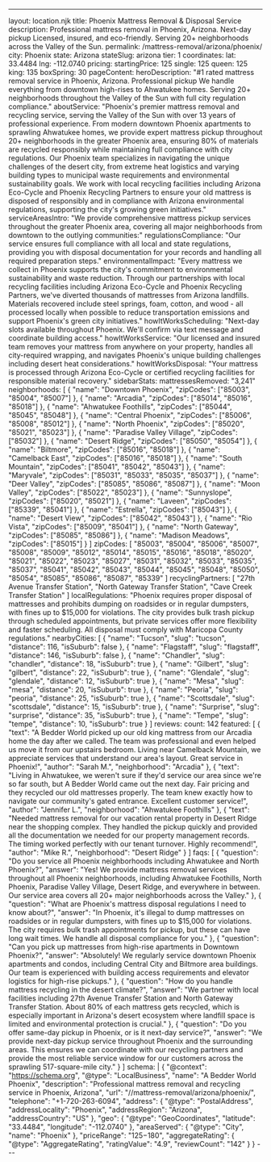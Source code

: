 ---
layout: location.njk
title: Phoenix Mattress Removal & Disposal Service
description: Professional mattress removal in Phoenix, Arizona. Next-day pickup Licensed, insured, and eco-friendly. Serving 20+ neighborhoods across the Valley of the Sun.
permalink: /mattress-removal/arizona/phoenix/
city: Phoenix state: Arizona stateSlug: arizona tier: 1 coordinates: lat: 33.4484 lng: -112.0740 pricing: startingPrice: 125 single: 125 queen: 125 king: 135 boxSpring: 30 pageContent: heroDescription: "#1 rated mattress removal service in Phoenix, Arizona. Professional pickup We handle everything from downtown high-rises to Ahwatukee homes. Serving 20+ neighborhoods throughout the Valley of the Sun with full city regulation compliance." aboutService: "Phoenix's premier mattress removal and recycling service, serving the Valley of the Sun with over 13 years of professional experience. From modern downtown Phoenix apartments to sprawling Ahwatukee homes, we provide expert mattress pickup throughout 20+ neighborhoods in the greater Phoenix area, ensuring 80% of materials are recycled responsibly while maintaining full compliance with city regulations. Our Phoenix team specializes in navigating the unique challenges of the desert city, from extreme heat logistics and varying building types to municipal waste requirements and environmental sustainability goals. We work with local recycling facilities including Arizona Eco-Cycle and Phoenix Recycling Partners to ensure your old mattress is disposed of responsibly and in compliance with Arizona environmental regulations, supporting the city's growing green initiatives." serviceAreasIntro: "We provide comprehensive mattress pickup services throughout the greater Phoenix area, covering all major neighborhoods from downtown to the outlying communities:" regulationsCompliance: "Our service ensures full compliance with all local and state regulations, providing you with disposal documentation for your records and handling all required preparation steps." environmentalImpact: "Every mattress we collect in Phoenix supports the city's commitment to environmental sustainability and waste reduction. Through our partnerships with local recycling facilities including Arizona Eco-Cycle and Phoenix Recycling Partners, we've diverted thousands of mattresses from Arizona landfills. Materials recovered include steel springs, foam, cotton, and wood - all processed locally when possible to reduce transportation emissions and support Phoenix's green city initiatives." howItWorksScheduling: "Next-day slots available throughout Phoenix. We'll confirm via text message and coordinate building access." howItWorksService: "Our licensed and insured team removes your mattress from anywhere on your property, handles all city-required wrapping, and navigates Phoenix's unique building challenges including desert heat considerations." howItWorksDisposal: "Your mattress is processed through Arizona Eco-Cycle or certified recycling facilities for responsible material recovery." sidebarStats: mattressesRemoved: "3,241" neighborhoods: [ { "name": "Downtown Phoenix", "zipCodes": ["85003", "85004", "85007"] }, { "name": "Arcadia", "zipCodes": ["85014", "85016", "85018"] }, { "name": "Ahwatukee Foothills", "zipCodes": ["85044", "85045", "85048"] }, { "name": "Central Phoenix", "zipCodes": ["85006", "85008", "85012"] }, { "name": "North Phoenix", "zipCodes": ["85020", "85021", "85023"] }, { "name": "Paradise Valley Village", "zipCodes": ["85032"] }, { "name": "Desert Ridge", "zipCodes": ["85050", "85054"] }, { "name": "Biltmore", "zipCodes": ["85016", "85018"] }, { "name": "Camelback East", "zipCodes": ["85016", "85018"] }, { "name": "South Mountain", "zipCodes": ["85041", "85042", "85043"] }, { "name": "Maryvale", "zipCodes": ["85031", "85033", "85035", "85037"] }, { "name": "Deer Valley", "zipCodes": ["85085", "85086", "85087"] }, { "name": "Moon Valley", "zipCodes": ["85022", "85023"] }, { "name": "Sunnyslope", "zipCodes": ["85020", "85021"] }, { "name": "Laveen", "zipCodes": ["85339", "85041"] }, { "name": "Estrella", "zipCodes": ["85043"] }, { "name": "Desert View", "zipCodes": ["85042", "85043"] }, { "name": "Rio Vista", "zipCodes": ["85009", "85041"] }, { "name": "North Gateway", "zipCodes": ["85085", "85086"] }, { "name": "Madison Meadows", "zipCodes": ["85015"] } ] zipCodes: [ "85003", "85004", "85006", "85007", "85008", "85009", "85012", "85014", "85015", "85016", "85018", "85020", "85021", "85022", "85023", "85027", "85031", "85032", "85033", "85035", "85037", "85041", "85042", "85043", "85044", "85045", "85048", "85050", "85054", "85085", "85086", "85087", "85339" ] recyclingPartners: [ "27th Avenue Transfer Station", "North Gateway Transfer Station", "Cave Creek Transfer Station" ] localRegulations: "Phoenix requires proper disposal of mattresses and prohibits dumping on roadsides or in regular dumpsters, with fines up to $15,000 for violations. The city provides bulk trash pickup through scheduled appointments, but private services offer more flexibility and faster scheduling. All disposal must comply with Maricopa County regulations." nearbyCities: [ { "name": "Tucson", "slug": "tucson", "distance": 116, "isSuburb": false }, { "name": "Flagstaff", "slug": "flagstaff", "distance": 146, "isSuburb": false }, { "name": "Chandler", "slug": "chandler", "distance": 18, "isSuburb": true }, { "name": "Gilbert", "slug": "gilbert", "distance": 22, "isSuburb": true }, { "name": "Glendale", "slug": "glendale", "distance": 12, "isSuburb": true }, { "name": "Mesa", "slug": "mesa", "distance": 20, "isSuburb": true }, { "name": "Peoria", "slug": "peoria", "distance": 25, "isSuburb": true }, { "name": "Scottsdale", "slug": "scottsdale", "distance": 15, "isSuburb": true }, { "name": "Surprise", "slug": "surprise", "distance": 35, "isSuburb": true }, { "name": "Tempe", "slug": "tempe", "distance": 10, "isSuburb": true } ] reviews: count: 142 featured: [ { "text": "A Bedder World picked up our old king mattress from our Arcadia home the day after we called. The team was professional and even helped us move it from our upstairs bedroom. Living near Camelback Mountain, we appreciate services that understand our area's layout. Great service in Phoenix!", "author": "Sarah M.", "neighborhood": "Arcadia" }, { "text": "Living in Ahwatukee, we weren't sure if they'd service our area since we're so far south, but A Bedder World came out the next day. Fair pricing and they recycled our old mattresses properly. The team knew exactly how to navigate our community's gated entrance. Excellent customer service!", "author": "Jennifer L.", "neighborhood": "Ahwatukee Foothills" }, { "text": "Needed mattress removal for our vacation rental property in Desert Ridge near the shopping complex. They handled the pickup quickly and provided all the documentation we needed for our property management records. The timing worked perfectly with our tenant turnover. Highly recommend!", "author": "Mike R.", "neighborhood": "Desert Ridge" } ] faqs: [ { "question": "Do you service all Phoenix neighborhoods including Ahwatukee and North Phoenix?", "answer": "Yes! We provide mattress removal services throughout all Phoenix neighborhoods, including Ahwatukee Foothills, North Phoenix, Paradise Valley Village, Desert Ridge, and everywhere in between. Our service area covers all 20+ major neighborhoods across the Valley." }, { "question": "What are Phoenix's mattress disposal regulations I need to know about?", "answer": "In Phoenix, it's illegal to dump mattresses on roadsides or in regular dumpsters, with fines up to $15,000 for violations. The city requires bulk trash appointments for pickup, but these can have long wait times. We handle all disposal compliance for you." }, { "question": "Can you pick up mattresses from high-rise apartments in Downtown Phoenix?", "answer": "Absolutely! We regularly service downtown Phoenix apartments and condos, including Central City and Biltmore area buildings. Our team is experienced with building access requirements and elevator logistics for high-rise pickups." }, { "question": "How do you handle mattress recycling in the desert climate?", "answer": "We partner with local facilities including 27th Avenue Transfer Station and North Gateway Transfer Station. About 80% of each mattress gets recycled, which is especially important in Arizona's desert ecosystem where landfill space is limited and environmental protection is crucial." }, { "question": "Do you offer same-day pickup in Phoenix, or is it next-day service?", "answer": "We provide next-day pickup service throughout Phoenix and the surrounding areas. This ensures we can coordinate with our recycling partners and provide the most reliable service window for our customers across the sprawling 517-square-mile city." } ] schema: | { "@context": "https://schema.org", "@type": "LocalBusiness", "name": "A Bedder World Phoenix", "description": "Professional mattress removal and recycling service in Phoenix, Arizona", "url": "//mattress-removal/arizona/phoenix/", "telephone": "+1-720-263-6094", "address": { "@type": "PostalAddress", "addressLocality": "Phoenix", "addressRegion": "Arizona", "addressCountry": "US" }, "geo": { "@type": "GeoCoordinates", "latitude": "33.4484", "longitude": "-112.0740" }, "areaServed": { "@type": "City", "name": "Phoenix" }, "priceRange": "$125-$180", "aggregateRating": { "@type": "AggregateRating", "ratingValue": "4.9", "reviewCount": "142" } } ---
